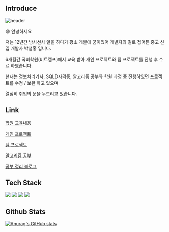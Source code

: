 ## Introduce
![header](https://capsule-render.vercel.app/api?type=slice&color=gradient&height=160&section=header&text=Hi!%20I'm%20Chulhong!&fontAlign=50&fontAlignY=70&fontSize=90&fontColor=000000)

😄 안녕하세요

저는 12년간 방사선사 일을 하다가 평소 개발에 꿈이있어 개발자의 길로 접어든 중고 신입 개발자 박철홍 입니다.

6개월간 국비학원(비트캠프)에서 교육 받아 개인 프로젝트와 팀 프로젝트를 진행 후 수료 하였습니다.  

현재는 정보처리기사, SQLD자격증, 알고리즘 공부와 학원 과정 중 진행하였던 프로젝트를 수정 / 보완 하고 있으며

열심히 취업의 문을 두드리고 있습니다.

## Link
[학원 교육내용](https://github.com/hulis2/BitCamp)

[개인 프로젝트](https://github.com/hulis2/MiniPTJ_Bit)

[팀 프로젝트](https://github.com/hulis2/MainPTJ_Bit)

[알고리즘 공부](https://github.com/hulis2/Algorithms)

[공부 정리 블로그](https://blog.naver.com/hulis)

## Tech Stack
<img src="https://img.shields.io/badge/JAVA-007396?style=for-the-badge&logo=java&logoColor=white"> <img src="https://img.shields.io/badge/Spring-6DB33F?style=for-the-badge&logo=Spring&logoColor=white"> <img src="https://img.shields.io/badge/oracle-F80000?style=for-the-badge&logo=oracle&logoColor=white"> <img src="https://img.shields.io/badge/mysql-4479A1?style=for-the-badge&logo=mysql&logoColor=white">

## Github Stats
[![Anurag's GitHub stats](https://github-readme-stats.vercel.app/api?username=hulis2&show_icons=true&theme=cobalt)](https://github.com/anuraghazra/github-readme-stats)
</div> 
